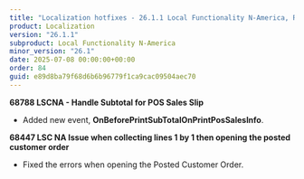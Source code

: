 ```yaml
---
title: "Localization hotfixes - 26.1.1 Local Functionality N-America, Release date July 8, 2025 - Hotfixes"
product: Localization
version: "26.1.1"
subproduct: Local Functionality N-America
minor_version: "26.1"
date: 2025-07-08 00:00:00+00:00
order: 84
guid: e89d8ba79f68d6b6b96779f1ca9cac09504aec70
---
```


<strong>68788 LSCNA - Handle Subtotal for POS Sales Slip</strong>
<ul><li>Added new event, <b>OnBeforePrintSubTotalOnPrintPosSalesInfo</b>.</li></ul>
<strong>68447 LSC NA Issue when collecting lines 1 by 1 then opening the posted customer order</strong>
<ul><li>Fixed the errors when opening the Posted Customer Order.</li></ul>
